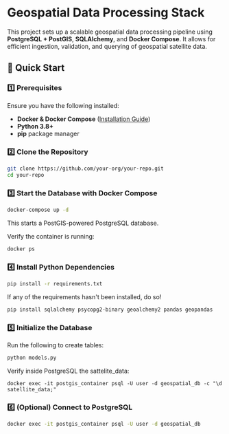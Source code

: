 # Geospatial Data Processing Stack

This project sets up a scalable geospatial data processing pipeline using **PostgreSQL + PostGIS**, **SQLAlchemy**, and **Docker Compose**. It allows for efficient ingestion, validation, and querying of geospatial satellite data.

## 🚀 Quick Start

### 1️⃣ Prerequisites
Ensure you have the following installed:
- **Docker & Docker Compose** ([Installation Guide](https://docs.docker.com/compose/install/))
- **Python 3.8+**
- **pip** package manager

### 2️⃣ Clone the Repository
```bash
git clone https://github.com/your-org/your-repo.git
cd your-repo
```

### 3️⃣ Start the Database with Docker Compose

```bash
docker-compose up -d
```

This starts a PostGIS-powered PostgreSQL database.

Verify the container is running:

```bash
docker ps
```

### 4️⃣ Install Python Dependencies

```bash
pip install -r requirements.txt
```
If any of the requirements hasn't been installed, do so!

```bash
pip install sqlalchemy psycopg2-binary geoalchemy2 pandas geopandas
```

### 5️⃣ Initialize the Database

Run the following to create tables:

```bash
python models.py
 ```

Verify inside PostgreSQL the sattelite_data:

```
docker exec -it postgis_container psql -U user -d geospatial_db -c "\d satellite_data;"
```

### 6️⃣ (Optional) Connect to PostgreSQL

```bash
docker exec -it postgis_container psql -U user -d geospatial_db
```

